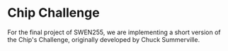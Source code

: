 # Chip Challenge

For the final project of SWEN255, we are implementing a short version of the Chip's Challenge, originally developed by Chuck Summerville.